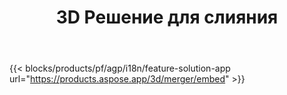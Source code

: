 ﻿---
title: 3D Решение для слияния 
weight: 7730
url: /ru/merger
limit: 
description: Объединяйте FBX, OBJ, STL, DAE, GLTF и другие файлы в один файл 3D в любом поддерживаемом формате.
widgetUrl: "https://products.aspose.com/3d/merger/embed"
---
{{< blocks/products/pf/agp/i18n/feature-solution-app url="https://products.aspose.app/3d/merger/embed" >}} 
